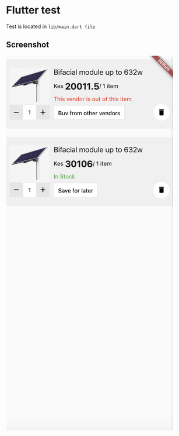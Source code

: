 # Flutter test

Test is located in `lib/main.dart file`

## Screenshot
<img src="https://github.com/derekleiro/flutter_test/blob/master/Screenshot.png" title="Home Page" alt="Home Page" />
